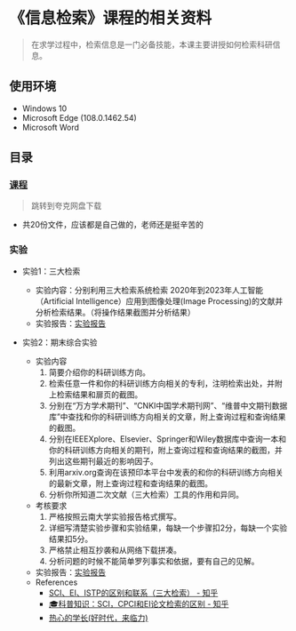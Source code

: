 # 《信息检索》课程的相关资料

> 在求学过程中，检索信息是一门必备技能，本课主要讲授如何检索科研信息。

## 使用环境

* Windows 10
* Microsoft Edge (108.0.1462.54)
* Microsoft Word

## 目录

### [课程](https://pan.quark.cn/s/1337018208bf)

> 跳转到夸克网盘下载

* 共20份文件，应该都是自己做的，老师还是挺辛苦的

### 实验

* 实验1：三大检索
  * 实验内容：分别利用三大检索系统检索 2020年到2023年人工智能（Artificial Intelligence）应用到图像处理(Image Processing)的文献并分析检索结果。（将操作结果截图并分析结果）
  * 实验报告：[实验报告](https://pan.quark.cn/s/71f98bc8a8b0)

* 实验2：期末综合实验
  * 实验内容
    1. 简要介绍你的科研训练方向。
    2. 检索任意一件和你的科研训练方向相关的专利，注明检索出处，并附上检索结果和扉页的截图。
    3. 分别在“万方学术期刊”、“CNKI中国学术期刊网”、“维普中文期刊数据库”中查找和你的科研训练方向相关的文章，附上查询过程和查询结果的截图。
    4. 分别在IEEEXplore、Elsevier、Springer和Wiley数据库中查询一本和你的科研训练方向相关的期刊，附上查询过程和查询结果的截图，并列出这些期刊最近的影响因子。
    5. 利用arxiv.org查询在该预印本平台中发表的和你的科研训练方向相关的最新文章，附上查询过程和查询结果的截图。
    6. 分析你所知道二次文献（三大检索）工具的作用和异同。
  * 考核要求
    1. 严格按照云南大学实验报告格式撰写。
    2. 详细写清楚实验步骤和实验结果，每缺一个步骤扣2分，每缺一个实验结果扣5分。
    3. 严格禁止相互抄袭和从网络下载拼凑。
    4. 分析问题的时候不能简单罗列事实和依据，要有自己的见解。
  * 实验报告：[实验报告](https://pan.quark.cn/s/71f98bc8a8b0)
  * References
    * [SCI、EI、ISTP的区别和联系（三大检索） - 知乎](https://zhuanlan.zhihu.com/p/561437373)
    * [🎓科普知识：SCI，CPCI和EI论文检索的区别 - 知乎](https://zhuanlan.zhihu.com/p/582161055)
    * [热心的学长(好时代，来临力)](https://github.com/AlphaGogoo/YNU-XXXY-Homework-Experience/tree/main/%E4%BF%A1%E6%81%AF%E6%A3%80%E7%B4%A2)
